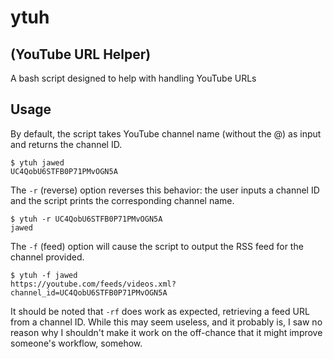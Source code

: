 # ytuh
## (YouTube URL Helper)

A bash script designed to help with handling YouTube URLs 

## Usage
By default, the script takes YouTube channel name (without the @) as input and returns the channel ID.

```
$ ytuh jawed
UC4QobU6STFB0P71PMvOGN5A
```

The `-r` (reverse) option reverses this behavior: the user inputs a channel ID and the script prints the corresponding channel name.

```
$ ytuh -r UC4QobU6STFB0P71PMvOGN5A
jawed
```

The `-f` (feed) option will cause the script to output the RSS feed for the channel provided.

```
$ ytuh -f jawed
https://youtube.com/feeds/videos.xml?channel_id=UC4QobU6STFB0P71PMvOGN5A
```

It should be noted that `-rf` does work as expected, retrieving a feed URL from a channel ID.
While this may seem useless, and it probably is, I saw no reason why I shouldn't make it work on the off-chance that it might improve someone's workflow, somehow.
